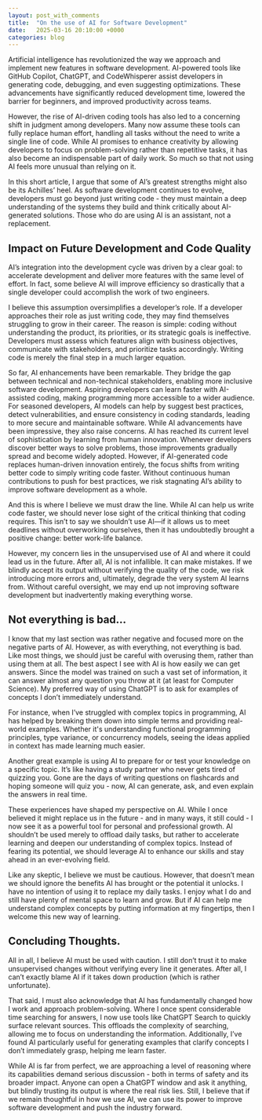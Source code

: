 ```yaml
---
layout: post_with_comments
title:  "On the use of AI for Software Development"
date:   2025-03-16 20:10:00 +0000
categories: blog
---
```


Artificial intelligence has revolutionized the way we approach and implement new features in software development. AI-powered tools like GitHub Copilot, ChatGPT, and CodeWhisperer assist developers in generating code, debugging, and even suggesting optimizations. These advancements have significantly reduced development time, lowered the barrier for beginners, and improved productivity across teams.

However, the rise of AI-driven coding tools has also led to a concerning shift in judgment among developers. Many now assume these tools can fully replace human effort, handling all tasks without the need to write a single line of code. While AI promises to enhance creativity by allowing developers to focus on problem-solving rather than repetitive tasks, it has also become an indispensable part of daily work. So much so that not using AI feels more unusual than relying on it.

In this short article, I argue that some of AI’s greatest strengths might also be its Achilles’ heel. As software development continues to evolve, developers must go beyond just writing code - they must maintain a deep understanding of the systems they build and think critically about AI-generated solutions. Those who do are using AI is an assistant, not a replacement.

## Impact on Future Development and Code Quality
AI’s integration into the development cycle was driven by a clear goal: to accelerate development and deliver more features with the same level of effort. In fact, some believe AI will improve efficiency so drastically that a single developer could accomplish the work of two engineers.

I believe this assumption oversimplifies a developer’s role. If a developer approaches their role as just writing code, they may find themselves struggling to grow in their career. The reason is simple: coding without understanding the product, its priorities, or its strategic goals is ineffective. Developers must assess which features align with business objectives, communicate with stakeholders, and prioritize tasks accordingly. Writing code is merely the final step in a much larger equation.

So far, AI enhancements have been remarkable. They bridge the gap between  technical and non-technical stakeholders, enabling more inclusive software development. Aspiring developers can learn faster with AI-assisted coding, making programming more accessible to a wider audience.  For seasoned developers, AI models can help by suggest best practices, detect vulnerabilities, and ensure consistency in coding standards, leading to more secure and maintainable software.
While AI advancements have been impressive, they also raise concerns. AI has reached its current level of sophistication by learning from human innovation. Whenever developers discover better ways to solve problems, those improvements gradually spread and become widely adopted. However, if AI-generated code replaces human-driven innovation entirely, the focus shifts from writing better code to simply writing code faster. Without continuous human contributions to push for best practices, we risk stagnating AI’s ability to improve software development as a whole.

And this is where I believe we must draw the line. While AI can help us write code faster, we should never lose sight of the critical thinking that coding requires. This isn’t to say we shouldn’t use AI—if it allows us to meet deadlines without overworking ourselves, then it has undoubtedly brought a positive change: better work-life balance.

However, my concern lies in the unsupervised use of AI and where it could lead us in the future. After all, AI is not infallible. It can make mistakes. If we blindly accept its output without verifying the quality of the code, we risk introducing more errors and, ultimately, degrade the very system AI learns from. Without careful oversight, we may end up not improving software development but inadvertently making everything worse.

## Not everything is bad…
I know that my last section was rather negative and focused more on the negative parts of AI. However, as with everything, not everything is bad. Like most things, we should just be careful with overusing them, rather than using them at all.
The best aspect I see with AI is how easily we can get answers. Since the model was trained on such a vast set of information, it can answer almost any question you throw at it (at least for Computer Science). My preferred way of using ChatGPT is to ask for examples of concepts I don’t immediately understand.

For instance, when I’ve struggled with complex topics in programming, AI has helped by breaking them down into simple terms and providing real-world examples. Whether it's understanding functional programming principles, type variance, or concurrency models, seeing the ideas applied in context has made learning much easier.

Another great example is using AI to prepare for or test your knowledge on a specific topic. It’s like having a study partner who never gets tired of quizzing you. Gone are the days of writing questions on flashcards and hoping someone will quiz you - now, AI can generate, ask, and even explain the answers in real time.

These experiences have shaped my perspective on AI. While I once believed it might replace us in the future - and in many ways, it still could - I now see it as a powerful tool for personal and professional growth. AI shouldn’t be used merely to offload daily tasks, but rather to accelerate learning and deepen our understanding of complex topics. Instead of fearing its potential, we should leverage AI to enhance our skills and stay ahead in an ever-evolving field.

Like any skeptic, I believe we must be cautious. However, that doesn’t mean we should ignore the benefits AI has brought or the potential it unlocks. I have no intention of using it to replace my daily tasks. I enjoy what I do and still have plenty of mental space to learn and grow. But if AI can help me understand complex concepts by putting information at my fingertips, then I welcome this new way of learning.

## Concluding Thoughts.
All in all, I believe AI must be used with caution. I still don’t trust it to make unsupervised changes without verifying every line it generates. After all, I can’t exactly blame AI if it takes down production (which is rather unfortunate). 

That said, I must also acknowledge that AI has fundamentally changed how I work and approach problem-solving. Where I once spent considerable time searching for answers, I now use tools like ChatGPT Search to quickly surface relevant sources. This offloads the complexity of searching, allowing me to focus on understanding the information. Additionally, I’ve found AI particularly useful for generating examples that clarify concepts I don’t immediately grasp, helping me learn faster.

While AI is far from perfect, we are approaching a level of reasoning where its capabilities demand serious discussion - both in terms of safety and its broader impact. Anyone can open a ChatGPT window and ask it anything, but blindly trusting its output is where the real risk lies. Still, I believe that if we remain thoughtful in how we use AI, we can use its power to improve software development and push the industry forward.
